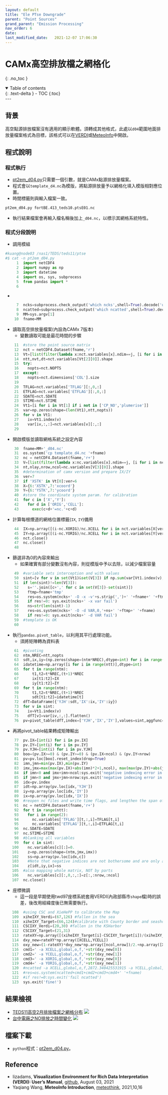 ```yaml
---
layout: default
title: "Ele PTse Downgrade"
parent: "Point Sources"
grand_parent: "Emission Processing"
nav_order: 6
date:               
last_modified_date:   2021-12-07 17:06:30
---
```


# CAMx高空排放檔之網格化
{: .no_toc }

<details open markdown="block">
  <summary>
    Table of contents
  </summary>
  {: .text-delta }
- TOC
{:toc}
</details>
---

## 背景
高空點源排放檔案沒有適用的顯示軟體。須轉成其他格式，此處以`d04`範圍地面排放量檔案格式為目標，該格式可以在[VERDI](https://github.com/CEMPD/VERDI/blob/master/doc/User_Manual/VERDI_ch01.md)或[MeteoInfo](http://meteothink.org/)中開啟。

## 程式說明

### 程式執行
- [pt2em_d04.py]()只需要一個引數，就是CAMx點源排放量檔案。
- 程式會以`template_d4.nc`為模版，將點源排放量予以網格化填入模版相對應位置。
- 時間標籤則與輸入檔案一致。

```bash
pt2em_d04.py fortBE.413_teds10.ptsE01.nc
```
- 執行結果檔案會再輸入檔名稱後加上`_d04.nc`，以標示其網格系統特性。

### 程式分段說明
- 調用模組
```python
#kuang@node03 /nas1/TEDS/teds11/ptse
#$ cat -n pt2em_d04.py
     1  import netCDF4
     2  import numpy as np
     3  import datetime
     4  import os, sys, subprocess
     5  from pandas import *
     6
```
- 
```python
     7  ncks=subprocess.check_output('which ncks',shell=True).decode('utf8').strip('\n')
     8  ncatted=subprocess.check_output('which ncatted',shell=True).decode('utf8').strip('\n')
     9  MM=sys.argv[1]
    10  fname=MM
```
- 讀取高空排放量檔案(內設為CAMx 7版本)
  - 變數讀取可能是最花時間的步驟

```python
    11  #store the point source matrix
    12  nct = netCDF4.Dataset(fname,'r')
    13  Vt=[list(filter(lambda x:nct.variables[x].ndim==j, [i for i in nct.variables])) for j in [1,2,3,4]]
    14  ntt,nvt,dt=nct.variables[Vt[2][0]].shape
    15  try:
    16    nopts=nct.NOPTS
    17  except:
    18    nopts=nct.dimensions['COL'].size
    19
    20  TFLAG=nct.variables['TFLAG'][:,0,:]
    21  ETFLAG=nct.variables['ETFLAG'][:,0,:]
    22  SDATE=nct.SDATE
    23  STIME=nct.STIME
    24  Vt1=[i for i in Vt[1] if i not in ['CP_NO','plumerise']]
    25  var=np.zeros(shape=(len(Vt1),ntt,nopts))
    26  for v in Vt1:
    27    iv=Vt1.index(v)
    28    var[iv,:,:]=nct.variables[v][:,:]
    29
```
- 開啟模版並讀取網格系統之設定內容

```python
    30  fname=MM+'_d04.nc'
    31  os.system('cp template_d4.nc '+fname)
    32  nc = netCDF4.Dataset(fname,'r+')
    33  V=[list(filter(lambda x:nc.variables[x].ndim==j, [i for i in nc.variables])) for j in [1,2,3,4]]
    34  nt,nlay,nrow,ncol=nc.variables[V[3][0]].shape
    35  #determination of camx version and prepare IX/IY
    36  ver=7
    37  if 'XSTK' in Vt[0]:ver=6
    38  X={6:'XSTK',7:'xcoord'}
    39  Y={6:'YSTK',7:'ycoord'}
    40  #store the coordinate system param. for calibration
    41  for c in ['X','Y']:
    42    for d in ['ORIG','CELL']:
    43      exec(c+d+'=nc.'+c+d)
```
- 計算每根煙道的網格位置標籤(`IX`, `IY`)備用

```python
    44  IX=np.array([(i-nc.XORIG)/nc.XCELL for i in nct.variables[X[ver]][:nopts]],dtype=int)
    45  IY=np.array([(i-nc.YORIG)/nc.XCELL for i in nct.variables[Y[ver]][:nopts]],dtype=int)
    46  nct.close()
    47  nc.close()
    48
```
- 篩選非為0的內容來輸出
  - 如果確實有部分變數沒有內容，則從模版中予以去除，以減少檔案容量

```python
    49  #variable sets interception and with values
    50  sint=[v for v in set(Vt1)&set(V[3]) if np.sum(var[Vt1.index(v),:,:])!=0.]
    51  if len(sint)!=len(V[3]):
    52    s=''.join([c+',' for c in set(V[3])-set(sint)])
    53    ftmp=fname+'tmp'
    54    res=os.system(ncks+' -O -x -v'+s.strip(',')+' '+fname+' '+ftmp)
    55    if res!=0: sys.exit(ncks+' -x var fail')
    56    ns=str(len(sint)-1)
    57    res=os.system(ncks+' -O -d VAR,0,'+ns+' '+ftmp+' '+fname)
    58    if res!=0: sys.exit(ncks+' -d VAR fail')
    59  #template is OK
    60
```
- 執行`pandas.pivot_table`，以利用其平行處理功能。
  - 須將矩陣轉為資料表

```python
    61  #pivoting
    62  ntm,NREC=ntt,nopts
    63  sdt,ix,iy=(np.zeros(shape=(ntm*NREC),dtype=int) for i in range(3))
    64  idatetime=np.array([i for i in range(ntt)],dtype=int)
    65  for t in range(ntm):
    66      t1,t2=t*NREC,(t+1)*NREC
    67      ix[t1:t2]=IX
    68      iy[t1:t2]=IY
    69  for t in range(ntm):
    70      t1,t2=t*NREC,(t+1)*NREC
    71      sdt[t1:t2]=idatetime[t]
    72  dfT=DataFrame({'YJH':sdt,'IX':ix,'IY':iy})
    73  for v in sint:
    74    iv=Vt1.index(v)
    75    dfT[v]=var[iv,:,:].flatten()
    76  pv=pivot_table(dfT,index=['YJH','IX','IY'],values=sint,aggfunc=sum).reset_index()
```
- 再將pivot_table結果轉成矩陣輸出

```python
    77  pv.IX=[int(i) for i in pv.IX]
    78  pv.IY=[int(i) for i in pv.IY]
    79  pv.YJH=[int(i) for i in pv.YJH]
    80  boo=(pv.IX>=0) & (pv.IY>=0) & (pv.IX<ncol) & (pv.IY<nrow)
    81  pv=pv.loc[boo].reset_index(drop=True)
    82  imn,jmn=min(pv.IX),min(pv.IY)
    83  imx,jmx=max(max(pv.IX)+abs(imn)*2+1,ncol), max(max(pv.IY)+abs(jmn)*2+1,nrow)
    84  if imn<0 and imx+imn<ncol:sys.exit('negative indexing error in i')
    85  if jmn<0 and jmx+jmn<nrow:sys.exit('negative indexing error in j')
    86  idx=pv.index
    87  idt=np.array(pv.loc[idx,'YJH'])
    88  iy=np.array(pv.loc[idx,'IY'])
    89  ix=np.array(pv.loc[idx,'IX'])
    90  #reopen nc files and write time flags, and lengthen the span of time
    91  nc = netCDF4.Dataset(fname,'r+')
    92  for t in range(ntt):
    93    for i in range(2):
    94      nc.variables['TFLAG'][t,:,i]=TFLAG[t,i]
    95      nc.variables['ETFLAG'][t,:,i]=ETFLAG[t,i]
    96  nc.SDATE=SDATE
    97  nc.STIME=STIME
    98  #blanking all variables
    99  for c in sint:
   100    nc.variables[c][:]=0.
   101    z=np.zeros(shape=(ntm,jmx,imx))
   102    ss=np.array(pv.loc[idx,c])
   103    #Note that negative indices are not bothersome and are only at the end of the axis.
   104    z[idt,iy,ix]=ss
   105  #also mapping whole matrix, NOT by parts
   106    nc.variables[c][:,0,:,:]=z[:,:nrow,:ncol]
   107  nc.close()
```
- 座標微調
  - 這一段是早期使用twd97座標系統套用VERDI(內政部縣市`shape`檔)時的誤差，後改用經緯度後已無需要執行。

```python
   108  #using CSC and XieHePP to calibrate the Map
   109  xiheIXY_Verdi=(67,126) #fallen in the sea
   110  xiheIXY_Target=(66,124)#calibrate with County border and seashore line
   111  CSCIXY_Verdi=(20,30) #fallen in the KSHarbor
   112  CSCIXY_Target=(21,31)
   113  rateXY=np.array([(xiheIXY_Target[i]-CSCIXY_Target[i])/(xiheIXY_Verdi[i]-CSCIXY_Verdi[i]) for i in range(2)])
   114  dxy_new=rateXY*np.array([XCELL,YCELL])
   115  oxy_new=(1-rateXY)*dxy_new*np.array([ncol,nrow])/2.+np.array([XORIG,YORIG])
   116  cmd1=' -a XCELL,global,o,f,'+str(dxy_new[0])
   117  cmd2=' -a YCELL,global,o,f,'+str(dxy_new[1])
   118  cmd3=' -a XORIG,global,o,f,'+str(oxy_new[0])
   119  cmd4=' -a YORIG,global,o,f,'+str(oxy_new[1])
   120  #ncatted -a XCELL,global,o,f,2872.340425531915 -a YCELL,global,o,f,2906.25 -a XORIG,global,o,f,-119074.46808510639 -a YORIG,global,o,f,-199078.125 fortBE.413_teds10.ptsE01.nc_d04.nc
   121  #res=os.system(ncatted+cmd1+cmd2+cmd3+cmd4+' '+fname)
   122  #if res!=0:sys.exit('fail ncatted')
   123  sys.exit('fine!')
```

## 結果檢視
- [TEDS11高空2月排放檔案之網格分布](https://raw.githubusercontent.com/sinotec2/jtd/main/assets/images/pt2em_d04Demo.PNG)
![](https://github.com/sinotec2/jtd/raw/main/assets/images/pt2em_d04Demo.PNG)
- [台中電廠之NO排放之時間變化](https://github.com/sinotec2/jtd/raw/main/assets/images/pt2em_d04DemoTimVar.PNG)
![](https://github.com/sinotec2/jtd/raw/main/assets/images/pt2em_d04DemoTimVar.PNG)
## 檔案下載
- `python`程式：[pt2em_d04.py](https://raw.githubusercontent.com/sinotec2/jtd/main/docs/EmisProc/ptse/pt2em_d04.py)。


## Reference
- lizadams, **Visualization Environment for Rich Data Interpretation (VERDI): User’s Manual**, [github](https://github.com/CEMPD/VERDI/blob/master/doc/User_Manual/VERDI_ch01.md), August 03, 2021
- Yaqiang Wang, **MeteoInfo Introduction**, [meteothink](http://meteothink.org/), 2021,10,16